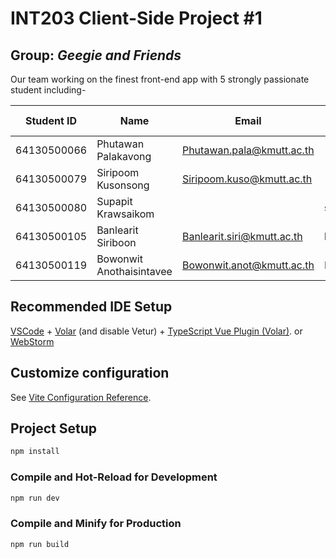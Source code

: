 # INT203 Client-Side Project #1
## Group: _Geegie and Friends_

Our team working on the finest front-end app with 5 strongly passionate student including-

| Student ID  | Name                     | Email                       | Github Username |
|-------------|--------------------------|-----------------------------|-----------------|
| 64130500066 | Phutawan Palakavong      | Phutawan.pala@kmutt.ac.th   |                 |
| 64130500079 | Siripoom Kusonsong       | Siripoom.kuso@kmutt.ac.th   |                 |
| 64130500080 | Supapit Krawsaikom       |                             | supapitploy     |
| 64130500105 | Banlearit Siriboon       | Banlearit.siri@kmutt.ac.th  | banlearit       |
| 64130500119 | Bowonwit Anothaisintavee | Bowonwit.anot@kmutt.ac.th   | NewBww          |

## Recommended IDE Setup

[VSCode](https://code.visualstudio.com/) + [Volar](https://marketplace.visualstudio.com/items?itemName=Vue.volar) (and disable Vetur) + [TypeScript Vue Plugin (Volar)](https://marketplace.visualstudio.com/items?itemName=Vue.vscode-typescript-vue-plugin). 
or [WebStorm](https://www.jetbrains.com/webstorm/)

## Customize configuration

See [Vite Configuration Reference](https://vitejs.dev/config/).

## Project Setup

```sh
npm install
```

### Compile and Hot-Reload for Development

```sh
npm run dev
```

### Compile and Minify for Production

```sh
npm run build
```
